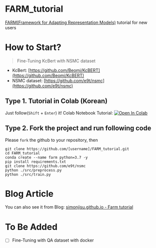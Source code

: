 # FARM_tutorial

[FARM(Framework for Adapting Representation Models)](https://github.com/deepset-ai/FARM) tutorial for new users

# How to Start?

> Fine-Tuning KcBert with NSMC dataset

- KcBert: [https://github.com/Beomi/KcBERT](https://github.com/Beomi/KcBERT)
- NSMC dataset: [https://github.com/e9t/nsmc](https://github.com/e9t/nsmc)

## Type 1. Tutorial in Colab (Korean)

Just follow(`Shift` + `Enter`) it! Colab Notebook Tutorial: [![Open In Colab](https://colab.research.google.com/assets/colab-badge.svg)](https://colab.research.google.com/github/simonjisu/FARM_tutorial/blob/main/notebooks/FARM_colab.ipynb)

## Type 2. Fork the project and run following code

Please `fork` the github to your repository, then

```
git clone https://github.com/[username]/FARM_tutorial.git
cd FARM_tutorial
conda create --name farm python=3.7 -y
pip install requirements.txt
git clone https://github.com/e9t/nsmc
python ./src/preprocess.py
python ./src/train.py
```

# Blog Article

You can also see it from Blog: [simonjisu.github.io - Farm tutorial](https://simonjisu.github.io/nlp/2021/03/30/farm.html)

# To Be Added

- [ ] Fine-Tuning with QA dataset with docker